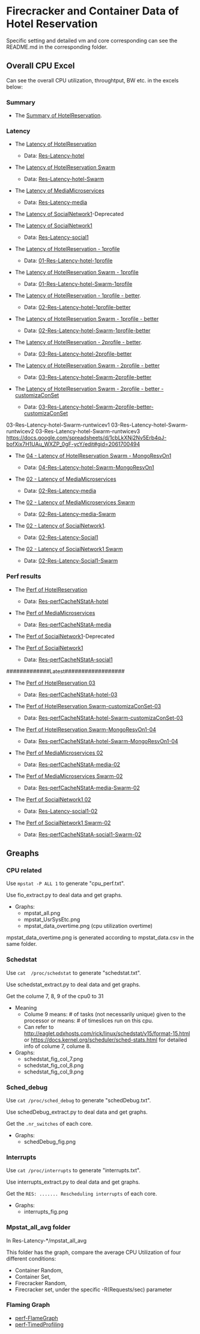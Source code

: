 # Firecracker and Container Data of Hotel Reservation

Specific setting and detailed vm and core corresponding can see the README.md in the corresponding folder.

## Overall CPU Excel
Can see the overall CPU utilization, throughtput, BW etc. in the excels below:

### Summary
- The [Summary of HotelReservation](https://docs.google.com/spreadsheets/d/1Wd_QWPUeXN8QmSJorNXnRjmlugQj44pf8u961l5VYDA/edit#gid=0).

### Latency
- The [Latency of HotelReservation](https://docs.google.com/spreadsheets/d/1SAPFEOHZ8QP8jzDtzEEULMyZjnnBidJd21M3Xt4HAz8/edit#gid=0)
    - Data: [Res-Latency-hotel](https://github.com/ysun59/DeathStarBenchData/tree/master/Res-Latency-hotel)

- The [Latency of HotelReservation Swarm](https://docs.google.com/spreadsheets/d/1SAPFEOHZ8QP8jzDtzEEULMyZjnnBidJd21M3Xt4HAz8/edit#gid=1045338351)
    - Data: [Res-Latency-hotel-Swarm](https://github.com/ysun59/DeathStarBenchData/tree/master/Res-Latency-hotel-Swarm)

- The [Latency of MediaMicroservices](https://docs.google.com/spreadsheets/d/1txM9NYG8rz_om3YJ5dDuTJvDBDU834C_kWSyyIDq0G4/edit#gid=371584864)
    - Data: [Res-Latency-media](https://github.com/ysun59/DeathStarBenchData/tree/master/Res-Latency-media)

- The [Latency of SocialNetwork1](https://docs.google.com/spreadsheets/d/1Cy9RjgibUyPHLc6Gp9dHuQ3_c7ULYHVXowZhBgvi-Sk/edit#gid=1141394922)-Deprecated
- The [Latency of SocialNetwork1](https://docs.google.com/spreadsheets/d/1OWJtoCTm1KkaKo1uHtZCIG4hWMK_JfU0VITX-78dflE/edit#gid=1488032261)
    - Data: [Res-Latency-social1](https://github.com/ysun59/DeathStarBenchData/tree/master/Res-Latency-social1)



- The [Latency of HotelReservation - 1profile](https://docs.google.com/spreadsheets/d/1V2xNBc6SFpd61tMx0VRsOVSp7tgv5Kaim13BFBtLXWw/edit#gid=0)
    - Data: [01-Res-Latency-hotel-1profile](https://github.com/ysun59/DeathStarBenchData/tree/master/01-Res-Latency-hotel-1profile)

- The [Latency of HotelReservation Swarm - 1profile](https://docs.google.com/spreadsheets/d/1V2xNBc6SFpd61tMx0VRsOVSp7tgv5Kaim13BFBtLXWw/edit#gid=1045338351)
    - Data: [01-Res-Latency-hotel-Swarm-1profile](https://github.com/ysun59/DeathStarBenchData/tree/master/01-Res-Latency-hotel-Swarm-1profile)


- The [Latency of HotelReservation - 1profile - better](https://docs.google.com/spreadsheets/d/1_t2eJdry_HFz5YUytr2Qc2vPFCRCXc6_pGuTCbmx8jA/edit#gid=0).
    - Data: [02-Res-Latency-hotel-1profile-better](https://github.com/ysun59/DeathStarBenchData/tree/master/02-Res-Latency-hotel-1profile-better)

- The [Latency of HotelReservation Swarm - 1profile - better](https://docs.google.com/spreadsheets/d/1_t2eJdry_HFz5YUytr2Qc2vPFCRCXc6_pGuTCbmx8jA/edit#gid=1045338351)
    - Data: [02-Res-Latency-hotel-Swarm-1profile-better](https://github.com/ysun59/DeathStarBenchData/tree/master/02-Res-Latency-hotel-Swarm-1profile-better)


- The [Latency of HotelReservation - 2profile - better](https://docs.google.com/spreadsheets/d/1cbLkXNj2Nv5Erb4qJ-bofXix7H1UAu_WXZP_0gF-ycY/edit#gid=0).
    - Data: [03-Res-Latency-hotel-2profile-better](https://github.com/ysun59/DeathStarBenchData/tree/master/03-Res-Latency-hotel-2profile-better)

- The [Latency of HotelReservation Swarm - 2profile - better](https://docs.google.com/spreadsheets/d/1cbLkXNj2Nv5Erb4qJ-bofXix7H1UAu_WXZP_0gF-ycY/edit#gid=1045338351)
    - Data: [03-Res-Latency-hotel-Swarm-2profile-better](https://github.com/ysun59/DeathStarBenchData/tree/master/03-Res-Latency-hotel-Swarm-2profile-better)
    
- The [Latency of HotelReservation Swarm - 2profile - better - customizaConSet](https://docs.google.com/spreadsheets/d/1cbLkXNj2Nv5Erb4qJ-bofXix7H1UAu_WXZP_0gF-ycY/edit#gid=2061700494)
    - Data: [03-Res-Latency-hotel-Swarm-2profile-better-customizaConSet](https://github.com/ysun59/DeathStarBenchData/tree/master/03-Res-Latency-hotel-Swarm-2profile-better-customizaConSet)

03-Res-Latency-hotel-Swarm-runtwicev1
03-Res-Latency-hotel-Swarm-runtwicev2
03-Res-Latency-hotel-Swarm-runtwicev3
https://docs.google.com/spreadsheets/d/1cbLkXNj2Nv5Erb4qJ-bofXix7H1UAu_WXZP_0gF-ycY/edit#gid=2061700494

- The [04 - Latency of HotelReservation Swarm - MongoResvOn1](https://docs.google.com/spreadsheets/d/1yr_dSbPduUqw2jLXF3KFfmuBnPd459WuBtFUlM8R2aY/edit#gid=1045338351)
    - Data: [04-Res-Latency-hotel-Swarm-MongoResvOn1](https://github.com/ysun59/DeathStarBenchData/tree/master/04-Res-Latency-hotel-Swarm-MongoResvOn1)



- The [02 - Latency of MediaMicroservices](https://docs.google.com/spreadsheets/d/1KipZ43JScKEp5h5mVUZfuVkJqZ-6gj9VnuggwYaOQyM/edit#gid=0)
    - Data: [02-Res-Latency-media](https://github.com/ysun59/DeathStarBenchData/tree/master/02-Res-Latency-media)
- The [02 - Latency of MediaMicroservices Swarm ](https://docs.google.com/spreadsheets/d/1KipZ43JScKEp5h5mVUZfuVkJqZ-6gj9VnuggwYaOQyM/edit#gid=1045338351)
    - Data: [02-Res-Latency-media-Swarm](https://github.com/ysun59/DeathStarBenchData/tree/master/02-Res-Latency-media-Swarm)


- The [02 - Latency of SocialNetwork1](https://docs.google.com/spreadsheets/d/1cVVgBsQXYFdK8wWYeFSkCXTaK7Lk_UoXT8pRVRz7Vhw/edit#gid=0).
    - Data: [02-Res-Latency-Social1](https://github.com/ysun59/DeathStarBenchData/tree/master/02-Res-Latency-Social1)

- The [02 - Latency of SocialNetwork1 Swarm ](https://docs.google.com/spreadsheets/d/1cVVgBsQXYFdK8wWYeFSkCXTaK7Lk_UoXT8pRVRz7Vhw/edit#gid=1045338351)
    - Data: [02-Res-Latency-Social1-Swarm](https://github.com/ysun59/DeathStarBenchData/tree/master/02-Res-Latency-Social1-Swarm)


### Perf results
- The [Perf of HotelReservation](https://docs.google.com/spreadsheets/d/1TrBh9p-e5ZvEHpTV7RjCnJprcAX9USj5mwxQ-W7hJdI/edit#gid=0)
    - Data: [Res-perfCacheNStatA-hotel](https://github.com/ysun59/DeathStarBenchData/tree/master/Res-perfCacheNStatA-hotel)
    
- The [Perf of MediaMicroservices](https://docs.google.com/spreadsheets/d/1CQmQL74gH_w2xmlM4ZuzPdOE-ZXnCD-OU6Peh6jLdPg/edit#gid=0)
    - Data: [Res-perfCacheNStatA-media](https://github.com/ysun59/DeathStarBenchData/tree/master/Res-perfCacheNStatA-media)

- The [Perf of SocialNetwork1](https://docs.google.com/spreadsheets/d/1ZxWO7HxeGwjVP26gcd8j80Hcx0y-SjdoiyoT9Itowno/edit#gid=0)-Deprecated

- The [Perf of SocialNetwork1](https://docs.google.com/spreadsheets/d/1vmGy8G-NPFnY39P1ePUriOFQDQOiv1oFT24I9uchyn0/edit#gid=0)
    - Data: [Res-perfCacheNStatA-social1](https://github.com/ysun59/DeathStarBenchData/tree/master/Res-Latency-social1)



#############Latest##################
- The [Perf of HotelReservation 03](https://docs.google.com/spreadsheets/d/10gnO8lXZlIMoGKmZCxjOrAs21PtjUq6iu_iBvpcfAEA/edit#gid=0)
    - Data: [Res-perfCacheNStatA-hotel-03](https://github.com/ysun59/DeathStarBenchData/tree/master/Res-perfCacheNStatA-hotel-03)

- The [Perf of HotelReservation Swarm-customizaConSet-03](https://docs.google.com/spreadsheets/d/10gnO8lXZlIMoGKmZCxjOrAs21PtjUq6iu_iBvpcfAEA/edit#gid=0)
    - Data: [Res-perfCacheNStatA-hotel-Swarm-customizaConSet-03](https://github.com/ysun59/DeathStarBenchData/tree/master/Res-perfCacheNStatA-hotel-Swarm-customizaConSet-03)

- The [Perf of HotelReservation Swarm-MongoResvOn1-04](https://docs.google.com/spreadsheets/d/1O9lRwbJ30G1ch94vC62mHDL1GhW8SunfWqgYf2vTBfM/edit#gid=0)
    - Data: [Res-perfCacheNStatA-hotel-Swarm-MongoResvOn1-04](https://github.com/ysun59/DeathStarBenchData/tree/master/Res-perfCacheNStatA-hotel-Swarm-MongoResvOn1-04)

- The [Perf of MediaMicroservices 02](https://docs.google.com/spreadsheets/d/1BW-QyvjH_sEcxbcsBYkKwGXgxumVj0DwuP2HVcZOqZg/edit#gid=0)
    - Data: [Res-perfCacheNStatA-media-02](https://github.com/ysun59/DeathStarBenchData/tree/master/Res-perfCacheNStatA-media-02)

- The [Perf of MediaMicroservices Swarm-02](https://docs.google.com/spreadsheets/d/1BW-QyvjH_sEcxbcsBYkKwGXgxumVj0DwuP2HVcZOqZg/edit#gid=0)
    - Data: [Res-perfCacheNStatA-media-Swarm-02](https://github.com/ysun59/DeathStarBenchData/tree/master/Res-perfCacheNStatA-media-Swarm-02) 

- The [Perf of SocialNetwork1 02](https://docs.google.com/spreadsheets/d/1k7GN9RZ_emAuYgQBuORj2ShQz3i6qeSSy3FHQH66wMc/edit#gid=0)
    - Data: [Res-Latency-social1-02](https://github.com/ysun59/DeathStarBenchData/tree/master/Res-Latency-social1-02) 

- The [Perf of SocialNetwork1 Swarm-02](https://docs.google.com/spreadsheets/d/1k7GN9RZ_emAuYgQBuORj2ShQz3i6qeSSy3FHQH66wMc/edit#gid=0)
    - Data: [Res-perfCacheNStatA-social1-Swarm-02](https://github.com/ysun59/DeathStarBenchData/tree/master/Res-perfCacheNStatA-social1-Swarm-02) 

    
## Greaphs
### CPU related
Use `mpstat -P ALL 1` to generate "cpu_perf.txt".

Use fio_extract.py to deal data and get graphs.

- Graphs:
    - mpstat_all.png
    - mpstat_UsrSysEtc.png
    - mpstat_data_overtime.png (cpu utilization overtime)

mpstat_data_overtime.png is generated according to mpstat_data.csv in the same folder.

### Schedstat
Use `cat  /proc/schedstat` to generate "schedstat.txt".

Use schedstat_extract.py to deal data and get graphs.

Get the colume 7, 8, 9 of the cpu0 to 31
- Meaning
    - Colume 9 means: # of tasks (not necessarily unique) given to the processor or means: # of timeslices run on this cpu.
    - Can refer to http://eaglet.pdxhosts.com/rick/linux/schedstat/v15/format-15.html or https://docs.kernel.org/scheduler/sched-stats.html for detailed info of colume 7, colume 8.
- Graphs:
    - schedstat_fig_col_7.png
    - schedstat_fig_col_8.png
    - schedstat_fig_col_9.png

### Sched_debug
Use `cat /proc/sched_debug` to generate "schedDebug.txt".

Use schedDebug_extract.py to deal data and get graphs.

Get the `.nr_switches` of each core.
- Graphs:
    - schedDebug_fig.png

### Interrupts
Use `cat /proc/interrupts` to generate "interrupts.txt".

Use interrupts_extract.py to deal data and get graphs.

Get the `RES: ....... Rescheduling interrupts` of each core.
- Graphs:
    - interrupts_fig.png


### Mpstat_all_avg folder
In Res-Latency-*/mpstat_all_avg

This folder has the graph, compare the average CPU Utilization of four different conditions: 
- Container Random, 
- Container Set, 
- Firecracker Random, 
- Firecracker set, 
under the specific -R(Requests/sec) parameter

### Flaming Graph
- [perf-FlameGraph](https://github.com/ysun59/DeathStarBenchData/tree/master/perf-FlameGraph)
- [perf-TimedProfiling](https://github.com/ysun59/DeathStarBenchData/tree/master/perf-TimedProfiling)